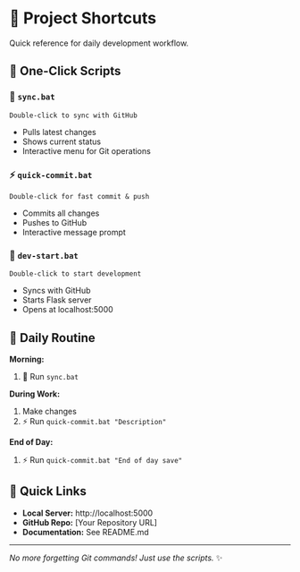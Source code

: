 # 🚀 Project Shortcuts

Quick reference for daily development workflow.

## 📁 One-Click Scripts

### **🔄 `sync.bat`**
```
Double-click to sync with GitHub
```
- Pulls latest changes
- Shows current status
- Interactive menu for Git operations

### **⚡ `quick-commit.bat`**
```
Double-click for fast commit & push
```
- Commits all changes
- Pushes to GitHub
- Interactive message prompt

### **🎯 `dev-start.bat`**
```
Double-click to start development
```
- Syncs with GitHub
- Starts Flask server
- Opens at localhost:5000

## 📅 Daily Routine

**Morning:**
1. 🔄 Run `sync.bat`

**During Work:**
1. Make changes
2. ⚡ Run `quick-commit.bat "Description"`

**End of Day:**
1. ⚡ Run `quick-commit.bat "End of day save"`

## 🔗 Quick Links

- **Local Server:** http://localhost:5000
- **GitHub Repo:** [Your Repository URL]
- **Documentation:** See README.md

---
*No more forgetting Git commands! Just use the scripts.* ✨